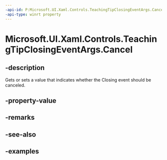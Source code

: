 ```yaml
---
-api-id: P:Microsoft.UI.Xaml.Controls.TeachingTipClosingEventArgs.Cancel
-api-type: winrt property
---
```


# Microsoft.UI.Xaml.Controls.TeachingTipClosingEventArgs.Cancel

<!--
public bool Cancel { get; set; }
-->

## -description

Gets or sets a value that indicates whether the Closing event should be canceled.

## -property-value

## -remarks

## -see-also

## -examples

